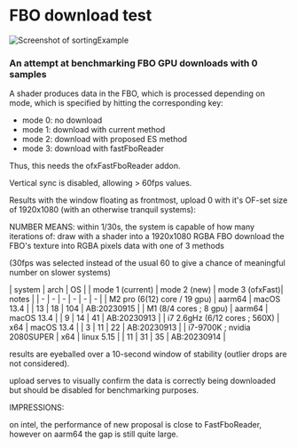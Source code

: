 # FBO download test

![Screenshot of sortingExample](sortingExample.png)

### An attempt at benchmarking FBO GPU downloads with 0 samples

A shader produces data in the FBO, which is processed depending on mode, which is specified by hitting the corresponding key:

 - mode 0: no download
 - mode 1: download with current method
 - mode 2: download with proposed ES method
 - mode 3: download with fastFboReader
 
Thus, this needs the ofxFastFboReader addon.

Vertical sync is disabled, allowing > 60fps values.
 
Results with the window floating as frontmost, upload 0 with it's OF-set size of 1920x1080 (with an otherwise tranquil systems):

NUMBER MEANS: within 1/30s, the system is capable of how many iterations of:
    draw with a shader into a 1920x1080 RGBA FBO
    download the FBO's texture into RGBA pixels data with one of 3 methods
    
(30fps was selected instead of the usual 60 to give a chance of meaningful number on slower systems)
    

| system | arch | OS |  | mode 1 (current) | mode 2 (new) | mode 3 (ofxFast)| notes |
| - | - | - | - | - | - |
| M2 pro (6(12) core / 19 gpu)   | aarm64 | macOS 13.4 |    | 13 | 18 | 104 | AB:20230915 |
| M1 (8/4 cores ; 8 gpu)         | aarm64 | macOS 13.4 |    |  9 | 14 |  41 | AB:20230913 |
| i7 2.6gHz (6/12 cores ; 560X)  | x64    | macOS 13.4 |    |  3 | 11 |  22 | AB:20230913 |
| i7-9700K ; nvidia 2080SUPER    | x64    | linux 5.15 |    | 11 | 31 |  35 | AB:20230914 |

results are eyeballed over a 10-second window of stability (outlier drops are not considered).

upload serves to visually confirm the data is correctly being downloaded but should be disabled for benchmarking purposes.

IMPRESSIONS:

on intel, the performance of new proposal is close to FastFboReader, however on aarm64 the gap is still quite large.

